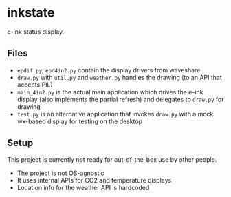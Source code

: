 # inkstate

e-ink status display.

## Files

- `epdif.py`, `epd4in2.py` contain the display drivers from waveshare
- `draw.py` with `util.py` and `weather.py` handles the drawing (to an API that accepts PIL)
- `main_4in2.py` is the actual main application which drives the e-ink display (also implements the partial refresh) and delegates to `draw.py` for drawing
- `test.py` is an alternative application that invokes `draw.py` with a mock wx-based display for testing on the desktop

## Setup

This project is currently not ready for out-of-the-box use by other people.

- The project is not OS-agnostic
- It uses internal APIs for CO2 and temperature displays
- Location info for the weather API is hardcoded
